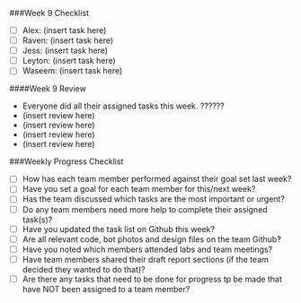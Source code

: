 ###Week 9 Checklist
- [ ] Alex: (insert task here)
- [ ] Raven: (insert task here)
- [ ] Jess: (insert task here)
- [ ] Leyton: (insert task here)
- [ ] Waseem: (insert task here)

####Week 9 Review
* Everyone did all their assigned tasks this week. ??????
* (insert review here)
* (insert review here)
* (insert review here)
* (insert review here)

###Weekly Progress Checklist
- [ ] How has each team member performed against their goal set last week?
- [ ] Have you set a goal for each team member for this/next week?
- [ ] Has the team discussed which tasks are the most important or urgent?
- [ ] Do any team members need more help to complete their assigned task(s)?
- [ ] Have you updated the task list on Github this week?
- [ ] Are all relevant code, bot photos and design files on the team Github?
- [ ] Have you noted which members attended labs and team meetings?
- [ ] Have team members shared their draft report sections (if the team decided they wanted to do that)?
- [ ] Are there any tasks that need to be done for progress tp be made that have NOT been assigned to a team member?
